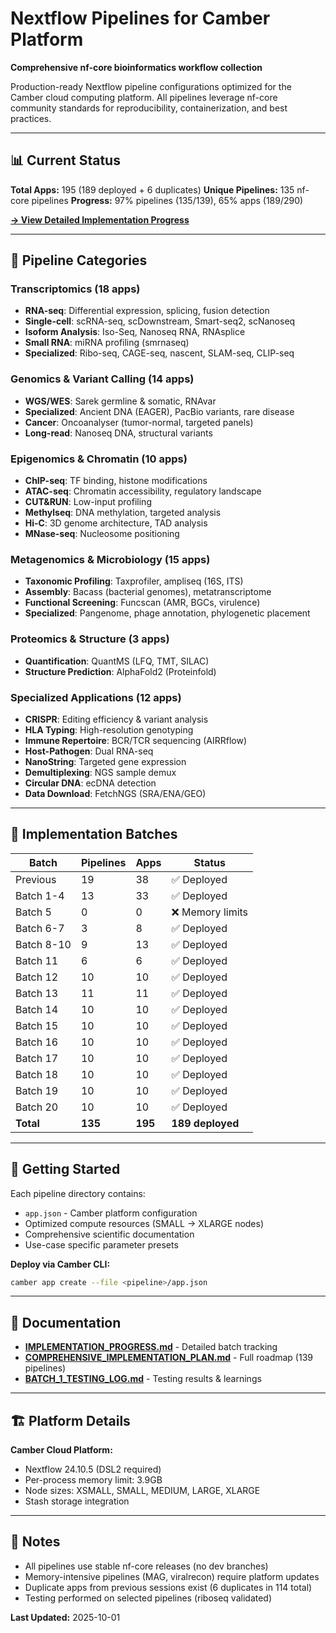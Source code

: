 # Nextflow Pipelines for Camber Platform

**Comprehensive nf-core bioinformatics workflow collection**

Production-ready Nextflow pipeline configurations optimized for the Camber cloud computing platform. All pipelines leverage nf-core community standards for reproducibility, containerization, and best practices.

---

## 📊 Current Status

**Total Apps:** 195 (189 deployed + 6 duplicates)
**Unique Pipelines:** 135 nf-core pipelines
**Progress:** 97% pipelines (135/139), 65% apps (189/290)

[**→ View Detailed Implementation Progress**](IMPLEMENTATION_PROGRESS.md)

---

## 🔬 Pipeline Categories

### Transcriptomics (18 apps)
- **RNA-seq**: Differential expression, splicing, fusion detection
- **Single-cell**: scRNA-seq, scDownstream, Smart-seq2, scNanoseq
- **Isoform Analysis**: Iso-Seq, Nanoseq RNA, RNAsplice
- **Small RNA**: miRNA profiling (smrnaseq)
- **Specialized**: Ribo-seq, CAGE-seq, nascent, SLAM-seq, CLIP-seq

### Genomics & Variant Calling (14 apps)
- **WGS/WES**: Sarek germline & somatic, RNAvar
- **Specialized**: Ancient DNA (EAGER), PacBio variants, rare disease
- **Cancer**: Oncoanalyser (tumor-normal, targeted panels)
- **Long-read**: Nanoseq DNA, structural variants

### Epigenomics & Chromatin (10 apps)
- **ChIP-seq**: TF binding, histone modifications
- **ATAC-seq**: Chromatin accessibility, regulatory landscape
- **CUT&RUN**: Low-input profiling
- **Methylseq**: DNA methylation, targeted analysis
- **Hi-C**: 3D genome architecture, TAD analysis
- **MNase-seq**: Nucleosome positioning

### Metagenomics & Microbiology (15 apps)
- **Taxonomic Profiling**: Taxprofiler, ampliseq (16S, ITS)
- **Assembly**: Bacass (bacterial genomes), metatranscriptome
- **Functional Screening**: Funcscan (AMR, BGCs, virulence)
- **Specialized**: Pangenome, phage annotation, phylogenetic placement

### Proteomics & Structure (3 apps)
- **Quantification**: QuantMS (LFQ, TMT, SILAC)
- **Structure Prediction**: AlphaFold2 (Proteinfold)

### Specialized Applications (12 apps)
- **CRISPR**: Editing efficiency & variant analysis
- **HLA Typing**: High-resolution genotyping
- **Immune Repertoire**: BCR/TCR sequencing (AIRRflow)
- **Host-Pathogen**: Dual RNA-seq
- **NanoString**: Targeted gene expression
- **Demultiplexing**: NGS sample demux
- **Circular DNA**: ecDNA detection
- **Data Download**: FetchNGS (SRA/ENA/GEO)

---

## 🎯 Implementation Batches

| Batch | Pipelines | Apps | Status |
|-------|-----------|------|--------|
| Previous | 19 | 38 | ✅ Deployed |
| Batch 1-4 | 13 | 33 | ✅ Deployed |
| Batch 5 | 0 | 0 | ❌ Memory limits |
| Batch 6-7 | 3 | 8 | ✅ Deployed |
| Batch 8-10 | 9 | 13 | ✅ Deployed |
| Batch 11 | 6 | 6 | ✅ Deployed |
| Batch 12 | 10 | 10 | ✅ Deployed |
| Batch 13 | 11 | 11 | ✅ Deployed |
| Batch 14 | 10 | 10 | ✅ Deployed |
| Batch 15 | 10 | 10 | ✅ Deployed |
| Batch 16 | 10 | 10 | ✅ Deployed |
| Batch 17 | 10 | 10 | ✅ Deployed |
| Batch 18 | 10 | 10 | ✅ Deployed |
| Batch 19 | 10 | 10 | ✅ Deployed |
| Batch 20 | 10 | 10 | ✅ Deployed |
| **Total** | **135** | **195** | **189 deployed** |

---

## 🚀 Getting Started

Each pipeline directory contains:
- `app.json` - Camber platform configuration
- Optimized compute resources (SMALL → XLARGE nodes)
- Comprehensive scientific documentation
- Use-case specific parameter presets

**Deploy via Camber CLI:**
```bash
camber app create --file <pipeline>/app.json
```

---

## 📖 Documentation

- **[IMPLEMENTATION_PROGRESS.md](IMPLEMENTATION_PROGRESS.md)** - Detailed batch tracking
- **[COMPREHENSIVE_IMPLEMENTATION_PLAN.md](COMPREHENSIVE_IMPLEMENTATION_PLAN.md)** - Full roadmap (139 pipelines)
- **[BATCH_1_TESTING_LOG.md](BATCH_1_TESTING_LOG.md)** - Testing results & learnings

---

## 🏗️ Platform Details

**Camber Cloud Platform:**
- Nextflow 24.10.5 (DSL2 required)
- Per-process memory limit: 3.9GB
- Node sizes: XSMALL, SMALL, MEDIUM, LARGE, XLARGE
- Stash storage integration

---

## 📝 Notes

- All pipelines use stable nf-core releases (no dev branches)
- Memory-intensive pipelines (MAG, viralrecon) require platform updates
- Duplicate apps from previous sessions exist (6 duplicates in 114 total)
- Testing performed on selected pipelines (riboseq validated)

**Last Updated:** 2025-10-01
